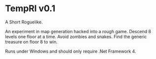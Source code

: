 TempRl v0.1
======

A Short Roguelike. 

An experiment in map generation hacked into a rough game. Descend 8 levels one floor at a time.
Avoid zombies and snakes. Find the generic treasure on floor 8 to win.

Runs under Windows and should only require .Net Framework 4.
